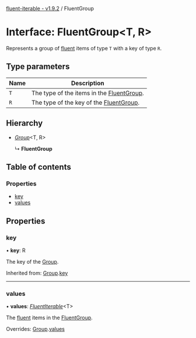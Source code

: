 [fluent-iterable - v1.9.2](../README.md) / FluentGroup

# Interface: FluentGroup<T, R\>

Represents a group of [fluent](../README.md#fluent) items of type `T` with a key of type `R`.

## Type parameters

Name | Description |
------ | ------ |
`T` | The type of the items in the [FluentGroup](fluentgroup.md).   |
`R` | The type of the key of the [FluentGroup](fluentgroup.md).    |

## Hierarchy

* [*Group*](group.md)<T, R\>

  ↳ **FluentGroup**

## Table of contents

### Properties

- [key](fluentgroup.md#key)
- [values](fluentgroup.md#values)

## Properties

### key

• **key**: R

The key of the [Group](group.md).

Inherited from: [Group](group.md).[key](group.md#key)

___

### values

• **values**: [*FluentIterable*](fluentiterable.md)<T\>

The [fluent](../README.md#fluent) items in the [FluentGroup](fluentgroup.md).

Overrides: [Group](group.md).[values](group.md#values)

